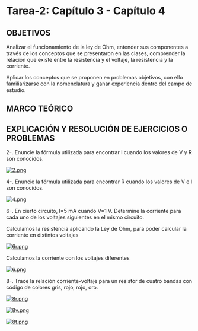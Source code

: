 # Tarea-2: Capítulo 3 - Capítulo 4

## OBJETIVOS

Analizar el funcionamiento de la ley de Ohm, entender sus componentes a través de los conceptos que se presentaron en las clases,
comprender la relación que existe entre la resistencia y el voltaje, la resistencia y la corriente.

Aplicar los conceptos que se proponen en problemas objetivos, con ello familiarizarse con la nomenclatura y ganar experiencia 
dentro del campo de estudio.

## MARCO TEÓRICO

## EXPLICACIÓN Y RESOLUCIÓN DE EJERCICIOS O PROBLEMAS

2-. Enuncie la fórmula utilizada para encontrar I cuando los valores de V y R son conocidos.

[![2.png](https://i.postimg.cc/bwVYGjmB/2.png)](https://postimg.cc/RWfx8257)


4-. Enuncie la fórmula utilizada para encontrar R cuando los valores de V e I son conocidos.

[![4.png](https://i.postimg.cc/qqQYqppb/4.png)](https://postimg.cc/CnBJ6TBk)

6-. En cierto circuito, I=5 mA cuando V=1 V. Determine la corriente para cada uno de los voltajes siguientes
en el mismo circuito.

Calculamos la resistencia aplicando la Ley de Ohm, para poder calcular la corriente en distintos voltajes

[![6r.png](https://i.postimg.cc/mkFjfRt1/6r.png)](https://postimg.cc/zH8KKswq)

Calculamos la corriente con los voltajes diferentes

[![6.png](https://i.postimg.cc/SKTHmSNg/6.png)](https://postimg.cc/Z9NwchNN)

8-. Trace la relación corriente-voltaje para un resistor de cuatro bandas con código de colores gris, rojo,
rojo, oro.

[![8r.png](https://i.postimg.cc/kXwQ1fMd/8r.png)](https://postimg.cc/mtz1h3Fd)

[![8v.png](https://i.postimg.cc/fRrxZy02/8v.png)](https://postimg.cc/75SCnx90)

[![8t.png](https://i.postimg.cc/fTHdjy5z/8t.png)](https://postimg.cc/2VZ3CzPM)
